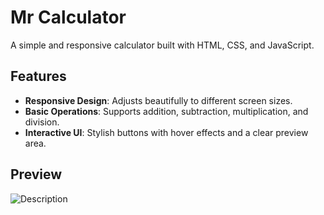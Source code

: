 # Mr Calculator

A simple and responsive calculator built with HTML, CSS, and JavaScript.

## Features

- **Responsive Design**: Adjusts beautifully to different screen sizes.
- **Basic Operations**: Supports addition, subtraction, multiplication, and division.
- **Interactive UI**: Stylish buttons with hover effects and a clear preview area.

## Preview

![Description](images/Preview.PNG)
